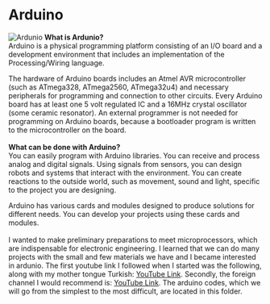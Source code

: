 # Arduino<br/>
![Ardunio](https://upload.wikimedia.org/wikipedia/commons/thumb/8/87/Arduino_Logo.svg/1024px-Arduino_Logo.svg.png)
**What is Ardunio?**<br/>
Arduino is a physical programming platform consisting of an I/O board and a development environment that includes an implementation of the Processing/Wiring language.

The hardware of Arduino boards includes an Atmel AVR microcontroller (such as ATmega328, ATmega2560, ATmega32u4) and necessary peripherals for programming and connection to other circuits. Every Arduino board has at least one 5 volt regulated IC and a 16MHz crystal oscillator (some ceramic resonator). An external programmer is not needed for programming on Arduino boards, because a bootloader program is written to the microcontroller on the board.
<br/><br/>**What can be done with Arduino?**<br/>
You can easily program with Arduino libraries. You can receive and process analog and digital signals. Using signals from sensors, you can design robots and systems that interact with the environment. You can create reactions to the outside world, such as movement, sound and light, specific to the project you are designing.

Arduino has various cards and modules designed to produce solutions for different needs. You can develop your projects using these cards and modules.
<br/><br/>I wanted to make preliminary preparations to meet microprocessors, which are indispensable for electronic engineering. I learned that we can do many projects with the small and few materials we have and I became interested in ardunio. The first youtube link I followed when I started was the following, along with my mother tongue Turkish:
[YouTube Link](https://www.youtube.com/watch?v=EWNRjfuBM1M&list=PLDRcccSktQd5mfXDtGv975V77RCrW6H7U).
Secondly, the foreign channel I would recommend is: [YouTube Link](https://www.youtube.com/watch?v=EdXQUEMOfgU&list=PLPK2l9Knytg5s2dk8V09thBmNl2g5pRSr).
The arduino codes, which we will go from the simplest to the most difficult, are located in this folder.
